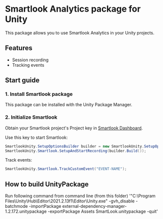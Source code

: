 # Smartlook Analytics package for Unity

This package allows you to use Smartlook Analytics in your Unity projects.

## Features

* Session recording
* Tracking events

## Start guide

### 1. Install Smartlook package

This package can be installed with the Unity Package Manager.

### 2. Initialize Smartlook

Obtain your Smartlook project's Project key in [Smartlook Dashboard](https://app.smartlook.com).

Use this key to start Smartlook:

```csharp
SmartlookUnity.SetupOptionsBuilder builder = new SmartlookUnity.SetupOptionsBuilder("YOUR-SMARTLOOK-PROJECT-KEY");
SmartlookUnity.Smartlook.SetupAndStartRecording(builder.Build());
```

Track events:

```csharp
SmartlookUnity.Smartlook.TrackCustomEvent("EVENT-NAME");
```

## How to build UnityPackage

 Run following command from command line (from this folder)
'"C:\Program Files\Unity\Hub\Editor\2021.2.13f1\Editor\Unity.exe" -gvh_disable -batchmode -importPackage external-dependency-manager-1.2.172.unitypackage -exportPackage Assets SmartLook.unitypackage -quit'
